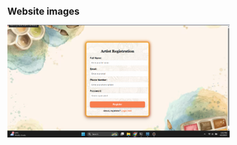 ## Website images
![registration](src/main/resources/static/img/prototype_images/registration.png)

